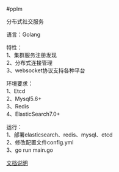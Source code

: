 #ppIm

分布式社交服务 <br>

语言：Golang

特性：<br>
1、集群服务注册发现<br>
2、分布式连接管理<br>
3、websocket协议支持各种平台<br>

环境要求：<br>
1、Etcd<br>
2、Mysql5.6+<br>
3、Redis<br>
4、ElasticSearch7.0+<br>

运行：<br>
1、部署elasticsearch、redis、mysql、etcd<br>
2、修改配置文件config.yml<br>
3、go run main.go<br>

 [文档说明](doc.md)




